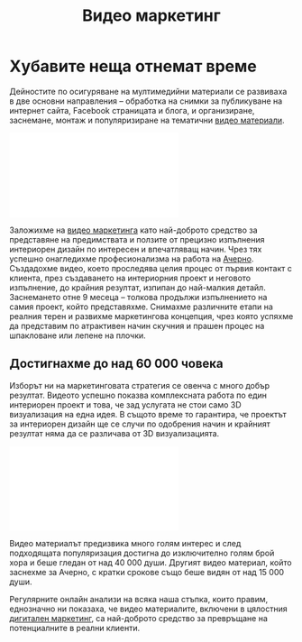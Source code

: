 ﻿---
layout: post
order: 11
rel: /about/acherno/multimedia
service: /services/multimedia
project: /portfolio/acherno
header: compact
display: summary postcard
title: Видео маркетинг
description: Заложихме на видео маркетинга като най-доброто средство за представяне.
summary: Видео, което заснехме, предизвика много голям интерес и след подходящото промотиране достигна до изключително голям брой хора и беше гледано от над 40 000 души. Другият видео материал, който направихме за „Ачерно” е видян от над 15 000 души.
featured: true
featuredOrder: 20
image: /business/acherno/video.jpg
ref:
  - video: https://www.youtube.com/embed/sg7P6PVflKI
    title: 'Интериор на апартамент "Алхимикът"'
    description: 'Алхимикът стоеше отстрани и разказваше странна история сам на себе си. История за превъплъщението, за пътешествията и за магията – такава, каквато я познават малцина. История за това, как всичко се слива.'
    url: https://www.youtube.com/watch?v=sg7P6PVflKI
  - video: https://www.youtube.com/embed/sq35Sy-n3ms
    title: 'Обзавеждане на апартамент "Приспивна песен"'
    description: 'Дом, в който се радваш на спокойствие и даряваш сетивата си с наслада. Нежните светли нюанси и изчистената линия на интериора те пренасят в свят на приказни герои, в който звучи мелодия на позната приспивна песен.'
    url: https://www.youtube.com/watch?v=sq35Sy-n3ms
  - video: https://www.youtube.com/embed/M4jqL6TMAjk
    title: 'Интериор на апартамент "Грим"'
    description: 'За фон използвахме преимуществено студени и приглушени цветове, които си остават запазена марка на стила: бяло, сиво, слонова кост, черно, а в центъра на концепцията си поставихме ярките акценти: жълто, тюркоазено.'
    url: https://www.youtube.com/watch?v=M4jqL6TMAjk
  - video: https://www.youtube.com/embed/CSRIXGosG9k
    title: 'Интериор на апартамент "Дим"'
    description: 'Дима е едновременно плътен и безплътен. Цветен и невидим. Оформен и безформен. Дима е неуловим. Може да изпълни всяко пространство. Може да приема всякакви причудливи форми. Може да го пипнеш, но не може да го уловиш.'
    url: https://www.youtube.com/watch?v=CSRIXGosG9k
  - video: https://www.youtube.com/embed/JCNqPWSNc6c
    title: 'Интериор на апартамент "Бохемски"'
    description: 'А на бохемите не им пречат кривите линии. Даже намират вдъхновение в тях.Можеше да се казва „двата прави ъгъла“, както сам клиентът предложи. В целия апартамент има точно два прави ъгъла, но пък се получи бохемски.'
    url: https://www.youtube.com/watch?v=JCNqPWSNc6c
  - video: https://www.youtube.com/embed/CP2wz23Ue6g
    title: 'Интериорен дизайн на къща "Обичай живота"'
    description: 'Животът е прекрасен. Животът е цветен. Животът е шарен. Животът е мечта. Животът е динамичен. Животът е изненадващ. Животът е игра. Животът е песен. Истинско предизвикателство. Животът е любов. Обичай живота!'
    url: https://www.youtube.com/watch?v=CP2wz23Ue6g
  - video: https://www.youtube.com/embed/LriUdhypRdM
    title: 'Интериор на апаратамент "Слънчогледи"'
    description: 'Напоследък част от апартаментите си идват направо с името. Слънчогледи е един от тях."Слънчев", "топъл" и "уютен" са само част от определенията на този дом. Решихме че за слънчеви хора и слънчев апартамент това ще да е идеалното име.'
    url: https://www.youtube.com/watch?v=LriUdhypRdM   
---
# Хубавите неща отнемат време
Дейностите по осигуряване на мултимедийни материали се развиваха в две основни направления – обработка на снимки за публикуване на интернет сайта, Facebook страницата и блога, и организиране, заснемане, монтаж и популяризиране на тематични [видео материали](./../../маркетинг/мултимедия.html). 

<iframe  data-aspect="0.5625" src="//www.youtube.com/embed/NKMJi1VPDMw?rel=0" frameborder="0" allowfullscreen></iframe>

Заложихме на [видео маркетинга](./../../маркетинг/мултимедия.html) като най-доброто средство за представяне на предимствата и ползите от прецизно изпълнения интериорен дизайн по интересен и впечатляващ начин. Чрез тях успешно онагледихме професионализма на работа на [Ачерно](http://acherno.bg).
Създадохме видео, което проследява целия процес от първия контакт с клиента, през създаването на интериорния проект и неговото изпълнение, до крайния резултат, изпипан до най-малкия детайл. Заснемането отне 9 месеца – толкова продължи изпълнението на самия проект, който представяхме. Снимахме различните етапи на реалния терен и развихме маркетингова концепция, чрез която успяхме да представим по атрактивен начин скучния и прашен процес на шпакловане или лепене на плочки. 

## Достигнахме до над 60 000 човека
Изборът ни на маркетинговата стратегия се овенча с много добър резултат. Видеото успешно показва комплексната работа по един интериорен проект и това, че зад услугата не стои само 3D визуализация на една идея. В същото време то гарантира, че проектът за интериорен дизайн ще се случи по одобрения начин и крайният резултат няма да се различава от 3D визуализацията.

<iframe  data-aspect="0.5625" src="//www.youtube.com/embed/vrTsSu48ycY?rel=0" frameborder="0" allowfullscreen></iframe>

Видео материалът предизвика много голям интерес и след подходящата популяризация достигна до изключително голям брой хора и беше гледан от над 40 000 души. Другият видео материал, който заснехме за Ачерно, с кратки срокове също беше видян от над 15 000 души.

Регулярните онлайн анализи на всяка наша стъпка, които правим, еднозначно ни показаха, че видео материалите, включени в цялостния [дигитален маркетинг](./../../маркетинг/дигитална-маркетинг-стратегия.html), са най-доброто средство за превръщане на потенциалните в реални клиенти. 
